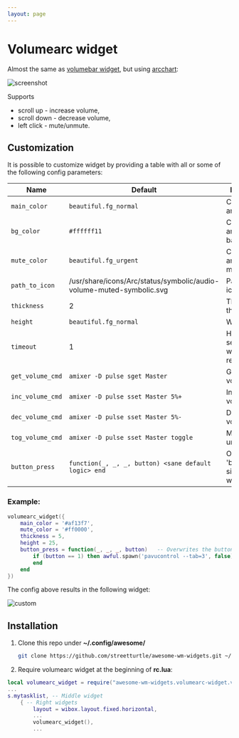```yaml
---
layout: page
---
```

# Volumearc widget

Almost the same as [volumebar widget](https://github.com/streetturtle/awesome-wm-widgets/tree/master/volumebar-widget), but using [arcchart](https://awesomewm.org/doc/api/classes/wibox.container.arcchart.html):

![screenshot](../awesome-wm-widgets/assets/img/screenshots/volumearc-widget/out.gif)

Supports 
 - scroll up - increase volume, 
 - scroll down - decrease volume, 
 - left click - mute/unmute.

## Customization

It is possible to customize widget by providing a table with all or some of the following config parameters:

| Name | Default | Description |
|---|---|---|
| `main_color` | `beautiful.fg_normal` | Color of the arc |
| `bg_color` | `#ffffff11` | Color of the arc's background |
| `mute_color` | `beautiful.fg_urgent` | Color of the arc when mute |
| `path_to_icon` | /usr/share/icons/Arc/status/symbolic/audio-volume-muted-symbolic.svg | Path to the icon |
| `thickness` | 2 | The arc thickness |
| `height` | `beautiful.fg_normal` | Widget height |
| `timeout` | 1 | How often in seconds the widget refreshes |
| `get_volume_cmd` | `amixer -D pulse sget Master` | Get current volume level |
| `inc_volume_cmd` | `amixer -D pulse sset Master 5%+` | Increase volume level |
| `dec_volume_cmd` | `amixer -D pulse sset Master 5%-` | Decrease volume level |
| `tog_volume_cmd` | `amixer -D pulse sset Master toggle` | Mute / unmute |
| `button_press` | `function(_, _, _, button) <sane default logic> end` | Overwrite the 'button\_press' signal for this widget |

### Example:

```lua
volumearc_widget({
    main_color = '#af13f7',
    mute_color = '#ff0000',
    thickness = 5,
    height = 25,
    button_press = function(_, _, _, button)   -- Overwrites the button press behaviour to open pavucontrol when clicked
        if (button == 1) then awful.spawn('pavucontrol --tab=3', false)
        end
    end
})
```

The config above results in the following widget:

![custom](../awesome-wm-widgets/assets/img/screenshots/volumearc-widget/custom.png) 

## Installation

1. Clone this repo under **~/.config/awesome/**

    ```bash
    git clone https://github.com/streetturtle/awesome-wm-widgets.git ~/.config/awesome/awesome-wm-widgets
    ```

1. Require volumearc widget at the beginning of **rc.lua**:

```lua
local volumearc_widget = require("awesome-wm-widgets.volumearc-widget.volumearc")
...
s.mytasklist, -- Middle widget
	{ -- Right widgets
    	layout = wibox.layout.fixed.horizontal,
		...
		volumearc_widget(),
		...
```
